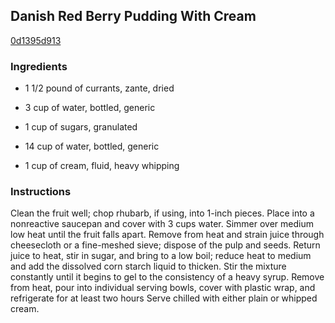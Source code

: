 ## Danish Red Berry Pudding With Cream

[0d1395d913](http://www.food.com/recipe/danish-red-berry-pudding-with-cream-504594)

### Ingredients

 - 1 1/2 pound of currants, zante, dried

 - 3 cup of water, bottled, generic

 - 1 cup of sugars, granulated

 - 14 cup of water, bottled, generic

 - 1 cup of cream, fluid, heavy whipping

### Instructions

Clean the fruit well; chop rhubarb, if using, into 1-inch pieces. Place into a nonreactive saucepan and cover with 3 cups water. Simmer over medium low heat until the fruit falls apart. Remove from heat and strain juice through cheesecloth or a fine-meshed sieve; dispose of the pulp and seeds. Return juice to heat, stir in sugar, and bring to a low boil; reduce heat to medium and add the dissolved corn starch liquid to thicken. Stir the mixture constantly until it begins to gel to the consistency of a heavy syrup. Remove from heat, pour into individual serving bowls, cover with plastic wrap, and refrigerate for at least two hours Serve chilled with either plain or whipped cream.